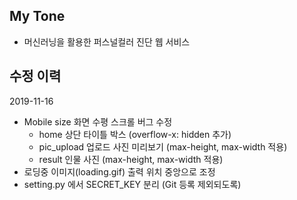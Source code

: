 ## My Tone
- 머신러닝을 활용한 퍼스널컬러 진단 웹 서비스

## 수정 이력
2019-11-16
* Mobile size 화면 수평 스크롤 버그 수정 
	- home 상단 타이틀 박스 (overflow-x: hidden 추가)
	- pic_upload 업로드 사진 미리보기 (max-height, max-width 적용)
	- result 인물 사진  (max-height, max-width 적용) 
* 로딩중 이미지(loading.gif) 출력 위치 중앙으로 조정 
* setting.py 에서 SECRET_KEY 분리 (Git 등록 제외되도록)
